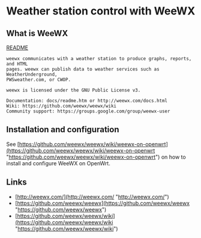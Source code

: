 # Weather station control with WeeWX

## What is WeeWX

[README](https://github.com/weewx/weewx/blob/master/README)

```
weewx communicates with a weather station to produce graphs, reports, and HTML
pages. weewx can publish data to weather services such as WeatherUnderground,
PWSweather.com, or CWOP.

weewx is licensed under the GNU Public License v3.

Documentation: docs/readme.htm or http://weewx.com/docs.html
Wiki: https://github.com/weewx/weewx/wiki
Community support: https://groups.google.com/group/weewx-user
```

## Installation and configuration

See [https://github.com/weewx/weewx/wiki/weewx-on-openwrt](https://github.com/weewx/weewx/wiki/weewx-on-openwrt "https://github.com/weewx/weewx/wiki/weewx-on-openwrt") on how to install and configure WeeWX on OpenWrt.

## Links

- [http://weewx.com/](http://weewx.com/ "http://weewx.com/")
- [https://github.com/weewx/weewx](https://github.com/weewx/weewx "https://github.com/weewx/weewx")
- [https://github.com/weewx/weewx/wiki](https://github.com/weewx/weewx/wiki "https://github.com/weewx/weewx/wiki")
